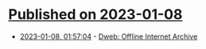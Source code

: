 # [Published on 2023-01-08](index.md)

* [2023-01-08, 01:57:04](https://news.ycombinator.com/item?id=34295198) - [Dweb: Offline Internet Archive](https://github.com/internetarchive/dweb-mirror)
